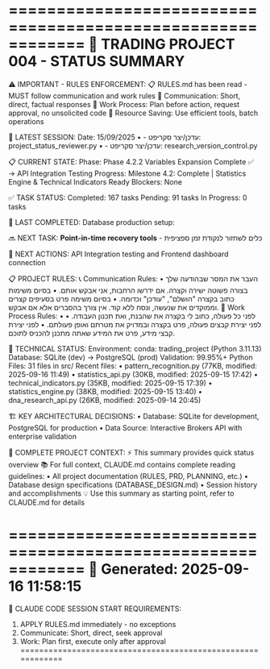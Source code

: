 ============================================================
🎯 TRADING PROJECT 004 - STATUS SUMMARY
============================================================

⚠️ IMPORTANT - RULES ENFORCEMENT:
   📋 RULES.md has been read - MUST follow communication and work rules
   🔹 Communication: Short, direct, factual responses
   🔹 Work Process: Plan before action, request approval, no unsolicited code
   🔹 Resource Saving: Use efficient tools, batch operations

📝 LATEST SESSION:
   Date: 15/09/2025
   • - עדכן/יצר סקריפט: project_status_reviewer.py
   • - עדכן/יצר סקריפט: research_version_control.py

📋 CURRENT STATE:
   Phase: Phase 4.2.2 Variables Expansion Complete ✅ → API Integration Testing
   Progress: Milestone 4.2: Complete | Statistics Engine & Technical Indicators Ready
   Blockers: None

✅ TASK STATUS:
   Completed: 167 tasks
   Pending: 91 tasks
   In Progress: 0 tasks

🏁 LAST COMPLETED:
   Database production setup:

🔜 NEXT TASK:
   **Point-in-time recovery tools** - כלים לשחזור לנקודת זמן ספציפית

🎯 NEXT ACTIONS:
   API Integration testing and Frontend dashboard connection

📋 PROJECT RULES:
   📞 Communication Rules:
     • העבר את המסר שבהודעה שלך בצורה פשוטה ישירה וקצרה. אם ידרשו הרחבות, אני אבקש אותם.
     • בסיום משימות כתוב בקצרה "הושלם", "עודכן" וכדומה.
     • בסיום משימה פרט בסעיפים קצרים וממוקדים את שנעשה, ונסח ללא קוד. אין צורך בהסברים אלא אם אבקש.
   💼 Work Process Rules:
     • לפני כל פעולה, כתוב לי בקצרה את שהבנת, ואת תכנון העבודה.
     • לפני יצירת קבצים פעולה, פרט בקצרה ובמדויק את מטרתם ואופן פעולתם.
     • לפני יצירת קבצי מידע, פרט את המידע שאתה מתכנן להכניס לתוכם.

🔧 TECHNICAL STATUS:
   Environment: conda: trading_project (Python 3.11.13)
   Database: SQLite (dev) → PostgreSQL (prod)
   Validation: 99.95%+
   Python Files: 31 files in src/
     Recent files:
       • pattern_recognition.py (77KB, modified: 2025-09-16 11:49)
       • statistics_api.py (30KB, modified: 2025-09-15 17:42)
       • technical_indicators.py (35KB, modified: 2025-09-15 17:39)
       • statistics_engine.py (38KB, modified: 2025-09-15 13:40)
       • dna_research_api.py (26KB, modified: 2025-09-14 20:45)

🏗️ KEY ARCHITECTURAL DECISIONS:
   • Database: SQLite for development, PostgreSQL for production
   • Data Source: Interactive Brokers API with enterprise validation

📖 COMPLETE PROJECT CONTEXT:
   ⚡ This summary provides quick status overview
   📚 For full context, CLAUDE.md contains complete reading guidelines:
     • All project documentation (RULES, PRD, PLANNING, etc.)
     • Database design specifications (DATABASE_DESIGN.md)
     • Session history and accomplishments
   💡 Use this summary as starting point, refer to CLAUDE.md for details

============================================================
📅 Generated: 2025-09-16 11:58:15
============================================================

🚨 CLAUDE CODE SESSION START REQUIREMENTS:
   1. APPLY RULES.md immediately - no exceptions
   2. Communicate: Short, direct, seek approval
   3. Work: Plan first, execute only after approval
============================================================